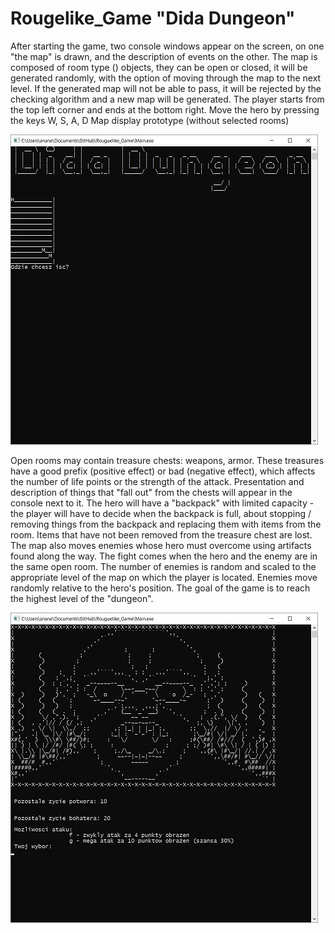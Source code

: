 # Rougelike_Game "Dida Dungeon"

After starting the game, two console windows appear on the screen, on one "the map" is drawn, and the description of events on the other.
The map is composed of room type () objects, they can be open or closed, it will be generated randomly, with the option of moving through the map to the next level. If the generated map will not be able to pass, it will be rejected by the checking algorithm and a new map will be generated. The player starts from the top left corner and ends at the bottom right. Move the hero by pressing the keys W, S, A, D
Map display prototype (without selected rooms)

![img1](projectDocumentation/First_look_of_game.jpg)
 
 
Open rooms may contain treasure chests: weapons, armor.
These treasures have a good prefix (positive effect) or bad (negative effect), which affects the number of life points or the strength of the attack. Presentation and description of things that "fall out" from the chests will appear in the console next to it. The hero will have a "backpack" with limited capacity - the player will have to decide when the backpack is full,
about stopping / removing things from the backpack and replacing them with items from the room. Items that have not been removed from the treasure chest are lost.
The map also moves enemies whose hero must overcome using artifacts found along the way. The fight comes when the hero and the enemy are in the same open room. The number of enemies is random and scaled to the appropriate level of the map on which the player is located. Enemies move randomly relative to the hero's position.
The goal of the game is to reach the highest level of the "dungeon".

![img2](projectDocumentation/Battle_with_monster.jpg)